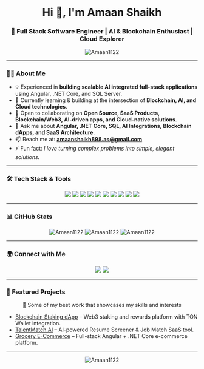 <!-- Amaan's Profile README -->

<h1 align="center">Hi 👋, I'm Amaan Shaikh</h1>
<h3 align="center">🚀 Full Stack Software Engineer | AI & Blockchain Enthusiast | Cloud Explorer</h3>

<p align="center">
  <img src="https://komarev.com/ghpvc/?username=Amaan1122&label=Profile%20views&color=0e75b6&style=flat" alt="Amaan1122" />
</p>

---

### 👨‍💻 About Me

- 💡 Experienced in **building scalable AI integrated full-stack applications** using Angular, .NET Core, and SQL Server.
- 🌱 Currently learning & building at the intersection of **Blockchain, AI, and Cloud technologies**.
- 🤝 Open to collaborating on **Open Source, SaaS Products, Blockchain/Web3, AI-driven apps, and Cloud-native solutions**.
- 💬 Ask me about **Angular, .NET Core, SQL, AI Integrations, Blockchain dApps, and SaaS Architecture**.
- 📫 Reach me at: **amaanshaikh898.as@gmail.com**
- ⚡ Fun fact: *I love turning complex problems into simple, elegant solutions.*

---

### 🛠️ Tech Stack & Tools  

<p align="center">
  <img src="https://img.shields.io/badge/Angular-DD0031?style=for-the-badge&logo=angular&logoColor=white"/>
  <img src="https://img.shields.io/badge/.NET%20Core-512BD4?style=for-the-badge&logo=dotnet&logoColor=white"/>
  <img src="https://img.shields.io/badge/C%23-239120?style=for-the-badge&logo=c-sharp&logoColor=white"/>
  <img src="https://img.shields.io/badge/SQL%20Server-CC2927?style=for-the-badge&logo=microsoftsqlserver&logoColor=white"/>
  <img src="https://img.shields.io/badge/TypeScript-007ACC?style=for-the-badge&logo=typescript&logoColor=white"/>
  <img src="https://img.shields.io/badge/JavaScript-F7DF1E?style=for-the-badge&logo=javascript&logoColor=black"/>
  <img src="https://img.shields.io/badge/Blockchain-121D33?style=for-the-badge&logo=ethereum&logoColor=white"/>
  <img src="https://img.shields.io/badge/AI%20%26%20ML-FF6F00?style=for-the-badge&logo=tensorflow&logoColor=white"/>
  <img src="https://img.shields.io/badge/Azure-0078D4?style=for-the-badge&logo=microsoftazure&logoColor=white"/>
  <img src="https://img.shields.io/badge/GitHub-181717?style=for-the-badge&logo=github&logoColor=white"/>
</p>

---

### 📊 GitHub Stats  

<p align="center">
  <img src="https://github-readme-stats.vercel.app/api?username=Amaan1122&show_icons=true&theme=tokyonight" alt="Amaan1122" />
  <img src="https://github-readme-streak-stats.herokuapp.com/?user=Amaan1122&theme=tokyonight" alt="Amaan1122" />
  <img src="https://github-readme-stats.vercel.app/api/top-langs?username=Amaan1122&show_icons=true&layout=compact&theme=tokyonight" alt="Amaan1122" />
</p>

---

### 🌍 Connect with Me  

<p align="center">
  <a href="https://linkedin.com/in/amaanshaikh1122" target="blank"><img src="https://img.shields.io/badge/LinkedIn-0077B5?style=for-the-badge&logo=linkedin&logoColor=white"/></a>
  <a href="https://amaan-shaikh-portfolio-eight.vercel.app"><img src="https://img.shields.io/badge/Gmail-D14836?style=for-the-badge&logo=gmail&logoColor=white"/></a>
</p>

---

### 📌 Featured Projects

<p align="center">
  🚀 Some of my best work that showcases my skills and interests
</p>

- [Blockchain Staking dApp](https://github.com/Amaan1122/StakingDApp) – Web3 staking and rewards platform with TON Wallet integration.
- [TalentMatch AI](https://github.com/Amaan1122/TalentMatchAI) – AI-powered Resume Screener & Job Match SaaS tool.
- [Grocery E-Commerce](https://github.com/Amaan1122/GroceryEcommerce) – Full-stack Angular + .NET Core e-commerce platform.

---

<p align="center">
  <img src="https://github-profile-trophy.vercel.app/?username=Amaan1122&theme=tokyonight&margin-w=15&margin-h=15" alt="Amaan1122" />
</p>
